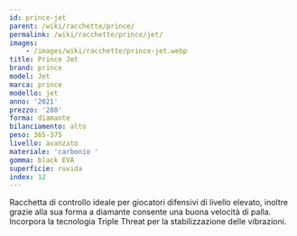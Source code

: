 ```yaml
---
id: prince-jet
parent: /wiki/racchette/prince/
permalink: /wiki/racchette/prince/jet/
images:
    - /images/wiki/racchette/prince-jet.webp
title: Prince Jet
brand: prince
model: Jet
marca: prince
modello: jet
anno: '2021'
prezzo: '280'
forma: diamante
bilanciamento: alto
peso: 365-375
livello: avanzato
materiale: 'carbonio '
gomma: black EVA
superficie: ruvida
index: 12
---
```

Racchetta di controllo ideale per giocatori difensivi di livello elevato, inoltre grazie alla sua forma a diamante consente una buona velocità di palla. Incorpora la tecnologia Triple Threat per la stabilizzazione delle vibrazioni.